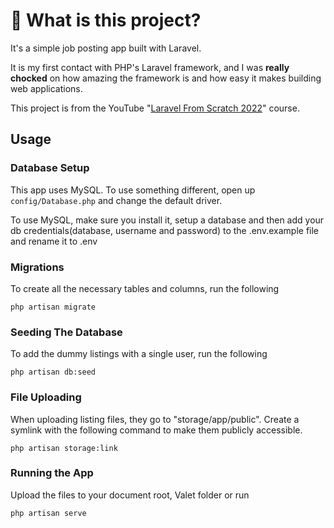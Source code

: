 # 🐘 What is this project?
It's a simple job posting app built with Laravel.

It is my first contact with PHP's Laravel framework, and I was **really chocked** on how amazing the framework is and how easy it makes building web applications.

This project is from the YouTube "[Laravel From Scratch 2022](https://www.youtube.com/watch?v=MYyJ4PuL4pY)" course.


## Usage

### Database Setup
This app uses MySQL. To use something different, open up `config/Database.php` and change the default driver.

To use MySQL, make sure you install it, setup a database and then add your db credentials(database, username and password) to the .env.example file and rename it to .env

### Migrations
To create all the necessary tables and columns, run the following
```
php artisan migrate
```

### Seeding The Database
To add the dummy listings with a single user, run the following
```
php artisan db:seed
```

### File Uploading
When uploading listing files, they go to "storage/app/public". Create a symlink with the following command to make them publicly accessible.
```
php artisan storage:link
```

### Running the App
Upload the files to your document root, Valet folder or run 
```
php artisan serve
```